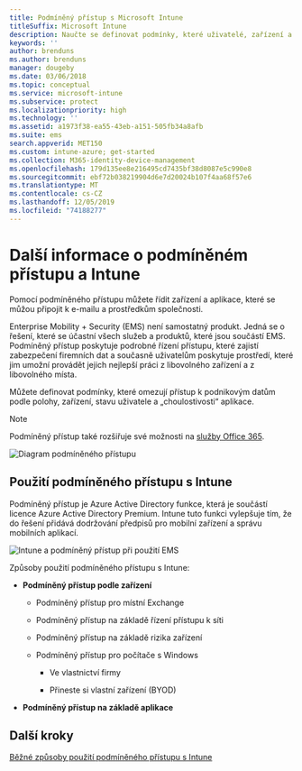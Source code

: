 ```yaml
---
title: Podmíněný přístup s Microsoft Intune
titleSuffix: Microsoft Intune
description: Naučte se definovat podmínky, které uživatelé, zařízení a aplikace musí splnit, aby měli přístup k prostředkům společnosti v Microsoft Intune.
keywords: ''
author: brenduns
ms.author: brenduns
manager: dougeby
ms.date: 03/06/2018
ms.topic: conceptual
ms.service: microsoft-intune
ms.subservice: protect
ms.localizationpriority: high
ms.technology: ''
ms.assetid: a1973f38-ea55-43eb-a151-505fb34a8afb
ms.suite: ems
search.appverid: MET150
ms.custom: intune-azure; get-started
ms.collection: M365-identity-device-management
ms.openlocfilehash: 179d135ee8e216495cd7435bf38d8087e5c990e8
ms.sourcegitcommit: ebf72b038219904d6e7d20024b107f4aa68f57e6
ms.translationtype: MT
ms.contentlocale: cs-CZ
ms.lasthandoff: 12/05/2019
ms.locfileid: "74188277"
---
```

# <a name="learn-about-conditional-access-and-intune"></a>Další informace o podmíněném přístupu a Intune

Pomocí podmíněného přístupu můžete řídit zařízení a aplikace, které se můžou připojit k e-mailu a prostředkům společnosti. 

Enterprise Mobility + Security (EMS) není samostatný produkt. Jedná se o řešení, které se účastní všech služeb a produktů, které jsou součástí EMS. Podmíněný přístup poskytuje podrobné řízení přístupu, které zajistí zabezpečení firemních dat a současně uživatelům poskytuje prostředí, které jim umožní provádět jejich nejlepší práci z libovolného zařízení a z libovolného místa.

Můžete definovat podmínky, které omezují přístup k podnikovým datům podle polohy, zařízení, stavu uživatele a „choulostivosti“ aplikace.

> [!NOTE]
> Podmíněný přístup také rozšiřuje své možnosti na [služby Office 365](https://docs.microsoft.com/office365/enterprise/office-365-client-support-conditional-access).

![Diagram podmíněného přístupu](./media/conditional-access/ca-diagram-1.png)

## <a name="use-conditional-access-with-intune"></a>Použití podmíněného přístupu s Intune

Podmíněný přístup je Azure Active Directory funkce, která je součástí licence Azure Active Directory Premium. Intune tuto funkci vylepšuje tím, že do řešení přidává dodržování předpisů pro mobilní zařízení a správu mobilních aplikací. 

![Intune a podmíněný přístup při použití EMS](./media/conditional-access/intune-with-ca-1.png)

Způsoby použití podmíněného přístupu s Intune:

- **Podmíněný přístup podle zařízení**

  - Podmíněný přístup pro místní Exchange

  - Podmíněný přístup na základě řízení přístupu k síti

  - Podmíněný přístup na základě rizika zařízení

  - Podmíněný přístup pro počítače s Windows

    - Ve vlastnictví firmy

    - Přineste si vlastní zařízení (BYOD)

- **Podmíněný přístup na základě aplikace**

## <a name="next-steps"></a>Další kroky

[Běžné způsoby použití podmíněného přístupu s Intune](conditional-access-intune-common-ways-use.md)
